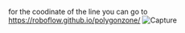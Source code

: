 for the coodinate of the line you can go to https://roboflow.github.io/polygonzone/ 
![Capture](https://github.com/Fukuiz/Speed-calculation/assets/162476251/79c432bc-b7c7-4846-b533-f2fb555bc4e5)
